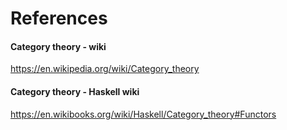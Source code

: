 # References

#### Category theory - wiki

https://en.wikipedia.org/wiki/Category_theory


#### Category theory - Haskell wiki

https://en.wikibooks.org/wiki/Haskell/Category_theory#Functors